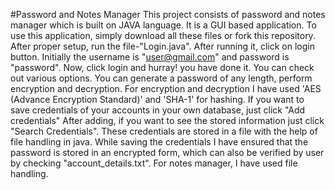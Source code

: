 #Password and Notes Manager
This project consists of password and notes manager which is built on JAVA language. It is a GUI based application. 
To use this application, simply download all these files or fork this repository.
After proper setup, run the file-"Login.java".
After running it, click on login button.
Initially the username is "user@gmail.com" and password is "password".
Now, click login and hurray! you have done it.
You can check out various options.
You can generate a password of any length, perform encryption and decryption.
For encryption and decryption I have used 'AES (Advance Encryption Standard)' and 'SHA-1' for hashing.
If you want to save credentials of your accounts in your own database, just click "Add credentials"
After adding, if you want to see the stored information just click "Search Credentials".
These credentials are stored in a file with the help of file handling in java.
While saving the credentials I have ensured that the password is stored in an encrypted form, which can also be verified by user by checking "account_details.txt".
For notes manager, I have used file handling.
